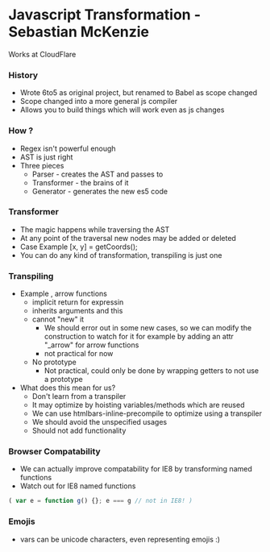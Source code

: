 # Javascript Transformation - Sebastian McKenzie
Works at CloudFlare

### History
* Wrote 6to5 as original project, but renamed to Babel as scope changed
* Scope changed into a more general js compiler
* Allows you to build things which will work even as js changes

### How ?
* Regex isn't powerful enough
* AST is just right
* Three pieces
    - Parser - creates the AST and passes to
    - Transformer - the brains of it
    - Generator - generates the new es5 code
   
### Transformer
* The magic happens while traversing the AST
* At any point of the traversal new nodes may be added or deleted
* Case Example 
    [x, y] = getCoords();
* You can do any kind of transformation, transpiling is just one

### Transpiling
* Example , arrow functions
    - implicit return for expressin
    - inherits arguments and this
    - cannot "new" it
        + We should error out in some new cases, so we can modify the construction to watch for it
        for example by adding an attr "_arrow" for arrow functions
        + not practical for now
    - No prototype
        + Not practical, could only be done by wrapping getters to not use a prototype
* What does this mean for us?
    - Don't learn from a transpiler
    - It may optimize by hoisting variables/methods which are reused
    - We can use htmlbars-inline-precompile to optimize using a transpiler
    - We should avoid the unspecified usages
    - Should not add functionality

### Browser Compatability
* We can actually improve compatability for IE8 by transforming named functions
* Watch out for IE8 named functions 
```js
( var e = function g() {}; e === g // not in IE8! )
```


### Emojis
* vars can be unicode characters, even representing emojis :)
